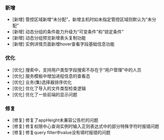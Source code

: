 ### 新增
- [新增] 管控区域新增“未分配”，新增主机时如未指定管控区域则默认为“未分配”
- [新增] 动态分组的条件能力升级为“可变条件”和“锁定条件”
- [新增] 动态分组预览新增表头复制功能
- [新增] 实例详情页面新增hover查看字段基础信息功能

### 优化

- [优化] 搜索中，支持用户类型字段搜索不存在于“用户管理”中的人员
- [优化] 服务模板中增加进程信息的查看态
- [优化] 业务(集)选择器排序优化
- [优化] 优化了导入的文件类型检查逻辑
- [优化] 优化了一些前端的显示问题

### 修复

- [修复] 修复了appHeight未兼容公告栏的问题
- [修复] 修复权限中心查询实例时输入正则表达式中的部分特殊字符时报错问题
- [修复] 修复query filter中value没有填时报错的问题

